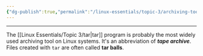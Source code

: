 ```yaml
---
{"dg-publish":true,"permalink":"/linux-essentials/topic-3/archiving-tools/","noteIcon":"1"}
---
```


---
The [[Linux Essentials/Topic 3/tar\|tar]] program is probably the most widely used archiving tool on Linux systems. It's an abbreviation of ___tape archive___. Files created with `tar` are often called **tar balls**.

